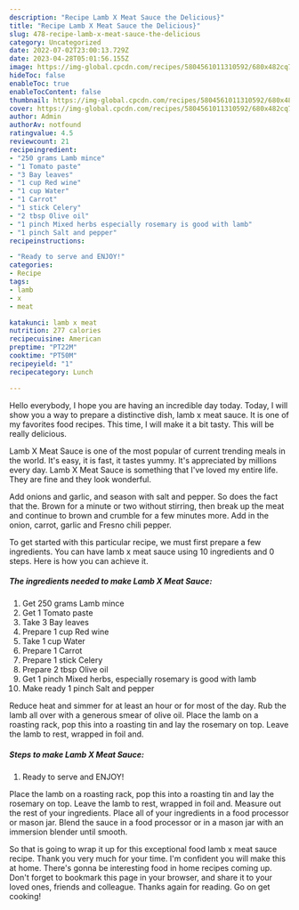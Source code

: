 ```yaml
---
description: "Recipe Lamb X Meat Sauce the Delicious}"
title: "Recipe Lamb X Meat Sauce the Delicious}"
slug: 478-recipe-lamb-x-meat-sauce-the-delicious
category: Uncategorized
date: 2022-07-02T23:00:13.729Z
date: 2023-04-28T05:01:56.155Z
image: https://img-global.cpcdn.com/recipes/5804561011310592/680x482cq70/lamb-x-meat-sauce-recipe-main-photo.jpg
hideToc: false
enableToc: true
enableTocContent: false
thumbnail: https://img-global.cpcdn.com/recipes/5804561011310592/680x482cq70/lamb-x-meat-sauce-recipe-main-photo.jpg
cover: https://img-global.cpcdn.com/recipes/5804561011310592/680x482cq70/lamb-x-meat-sauce-recipe-main-photo.jpg
author: Admin
authorAv: notfound
ratingvalue: 4.5
reviewcount: 21
recipeingredient:
- "250 grams Lamb mince"
- "1 Tomato paste"
- "3 Bay leaves"
- "1 cup Red wine"
- "1 cup Water"
- "1 Carrot"
- "1 stick Celery"
- "2 tbsp Olive oil"
- "1 pinch Mixed herbs especially rosemary is good with lamb"
- "1 pinch Salt and pepper"
recipeinstructions:

- "Ready to serve and ENJOY!"
categories:
- Recipe
tags:
- lamb
- x
- meat

katakunci: lamb x meat 
nutrition: 277 calories
recipecuisine: American
preptime: "PT22M"
cooktime: "PT50M"
recipeyield: "1"
recipecategory: Lunch

---
```



Hello everybody, I hope you are having an incredible day today. Today, I will show you a way to prepare a distinctive dish, lamb x meat sauce. It is one of my favorites food recipes. This time, I will make it a bit tasty. This will be really delicious.

Lamb X Meat Sauce is one of the most popular of current trending meals in the world. It's easy, it is fast, it tastes yummy. It's appreciated by millions every day. Lamb X Meat Sauce is something that I've loved my entire life. They are fine and they look wonderful.

Add onions and garlic, and season with salt and pepper. So does the fact that the. Brown for a minute or two without stirring, then break up the meat and continue to brown and crumble for a few minutes more. Add in the onion, carrot, garlic and Fresno chili pepper.


To get started with this particular recipe, we must first prepare a few ingredients. You can have lamb x meat sauce using 10 ingredients and 0 steps. Here is how you can achieve it.

<!--inarticleads1-->

##### The ingredients needed to make Lamb X Meat Sauce:

1. Get 250 grams Lamb mince
1. Get 1 Tomato paste
1. Take 3 Bay leaves
1. Prepare 1 cup Red wine
1. Take 1 cup Water
1. Prepare 1 Carrot
1. Prepare 1 stick Celery
1. Prepare 2 tbsp Olive oil
1. Get 1 pinch Mixed herbs, especially rosemary is good with lamb
1. Make ready 1 pinch Salt and pepper


Reduce heat and simmer for at least an hour or for most of the day. Rub the lamb all over with a generous smear of olive oil. Place the lamb on a roasting rack, pop this into a roasting tin and lay the rosemary on top. Leave the lamb to rest, wrapped in foil and. 

<!--inarticleads2-->

##### Steps to make Lamb X Meat Sauce:


1. Ready to serve and ENJOY!

Place the lamb on a roasting rack, pop this into a roasting tin and lay the rosemary on top. Leave the lamb to rest, wrapped in foil and. Measure out the rest of your ingredients. Place all of your ingredients in a food processor or mason jar. Blend the sauce in a food processor or in a mason jar with an immersion blender until smooth. 

So that is going to wrap it up for this exceptional food lamb x meat sauce recipe. Thank you very much for your time. I'm confident you will make this at home. There's gonna be interesting food in home recipes coming up. Don't forget to bookmark this page in your browser, and share it to your loved ones, friends and colleague. Thanks again for reading. Go on get cooking!
